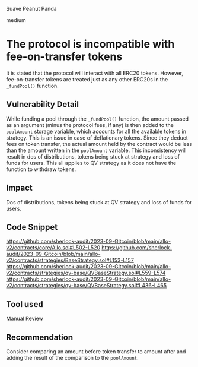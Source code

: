 Suave Peanut Panda

medium

# The protocol is incompatible with fee-on-transfer tokens
It is stated that the protocol will interact with all ERC20 tokens. However, fee-on-transfer tokens are treated just as any other ERC20s in the `_fundPool()` function.
## Vulnerability Detail
While funding a pool through the `_fundPool()` function, the amount passed as an argument (minus the protocol fees, if any) is then added to the `poolAmount` storage variable, which accounts for all the available tokens in strategy. This is an issue in case of deflationary tokens. Since they deduct fees on token transfer, the actual amount held by the contract would be less than the amount written in the `poolAmount` variable.
This inconsistency will result in dos of distributions, tokens being stuck at strategy and loss of funds for users. This all applies to QV strategy as it does not have the function to withdraw tokens.
## Impact
Dos of distributions, tokens being stuck at QV strategy and loss of funds for users.
## Code Snippet
https://github.com/sherlock-audit/2023-09-Gitcoin/blob/main/allo-v2/contracts/core/Allo.sol#L502-L520
https://github.com/sherlock-audit/2023-09-Gitcoin/blob/main/allo-v2/contracts/strategies/BaseStrategy.sol#L153-L157
https://github.com/sherlock-audit/2023-09-Gitcoin/blob/main/allo-v2/contracts/strategies/qv-base/QVBaseStrategy.sol#L559-L574
https://github.com/sherlock-audit/2023-09-Gitcoin/blob/main/allo-v2/contracts/strategies/qv-base/QVBaseStrategy.sol#L436-L465
## Tool used

Manual Review

## Recommendation
Consider comparing an amount before token transfer to amount after and adding the result of the comparison to the `poolAmount`.